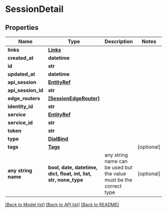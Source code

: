 # SessionDetail


## Properties
Name | Type | Description | Notes
------------ | ------------- | ------------- | -------------
**links** | [**Links**](Links.md) |  | 
**created_at** | **datetime** |  | 
**id** | **str** |  | 
**updated_at** | **datetime** |  | 
**api_session** | [**EntityRef**](EntityRef.md) |  | 
**api_session_id** | **str** |  | 
**edge_routers** | [**[SessionEdgeRouter]**](SessionEdgeRouter.md) |  | 
**identity_id** | **str** |  | 
**service** | [**EntityRef**](EntityRef.md) |  | 
**service_id** | **str** |  | 
**token** | **str** |  | 
**type** | [**DialBind**](DialBind.md) |  | 
**tags** | [**Tags**](Tags.md) |  | [optional] 
**any string name** | **bool, date, datetime, dict, float, int, list, str, none_type** | any string name can be used but the value must be the correct type | [optional]

[[Back to Model list]](../README.md#documentation-for-models) [[Back to API list]](../README.md#documentation-for-api-endpoints) [[Back to README]](../README.md)


